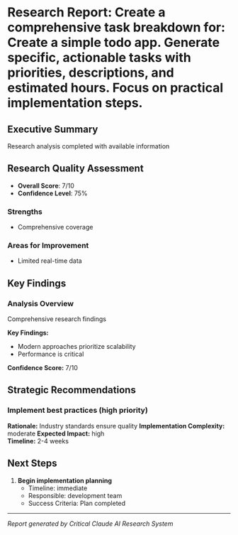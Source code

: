 # Research Report: Create a comprehensive task breakdown for: Create a simple todo app. Generate specific, actionable tasks with priorities, descriptions, and estimated hours. Focus on practical implementation steps.

## Executive Summary
Research analysis completed with available information

## Research Quality Assessment
- **Overall Score**: 7/10
- **Confidence Level**: 75%

### Strengths
- Comprehensive coverage

### Areas for Improvement
- Limited real-time data

## Key Findings


### Analysis Overview
Comprehensive research findings

**Key Findings:**
- Modern approaches prioritize scalability
- Performance is critical

**Confidence Score:** 7/10


## Strategic Recommendations


### Implement best practices (high priority)
**Rationale:** Industry standards ensure quality
**Implementation Complexity:** moderate
**Expected Impact:** high  
**Timeline:** 2-4 weeks


## Next Steps

1. **Begin implementation planning**
   - Timeline: immediate
   - Responsible: development team
   - Success Criteria: Plan completed

---
*Report generated by Critical Claude AI Research System*
